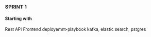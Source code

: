 ### SPRINT 1

#### Starting with
Rest API 
Frontend 
deployemnt-playbook kafka, elastic search, pstgres
